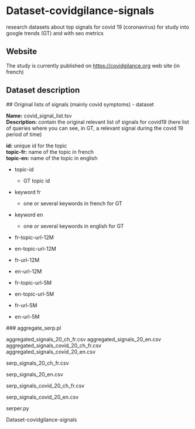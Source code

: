 # Dataset-covidgilance-signals
research datasets about top signals for covid 19 (coronavirus) for study into  google trends (GT) and with seo metrics

## Website

The study is currently published on https://covidgilance.org web site (in french)

## Dataset description

## Original lists of signals (mainly covid symptoms) - dataset

**Name:** covid_signal_list.tsv  
**Description:** contain the original relevant list of signals for covid19 (here list of queries where you can see, in GT, a relevant signal during the covid 19 period of time)    

**id:** unique id for the topic  
**topic-fr:** name of the topic in french  
**topic-en:** name of the topic in english  

* topic-id
  * GT topic id
* keyword fr
  * one or several keywords in french for GT
* keyword en	
  * one or several keywords in english for GT
* fr-topic-url-12M	
 
* en-topic-url-12M
* fr-url-12M
* en-url-12M
* fr-topic-url-5M
* en-topic-url-5M 
* fr-url-5M
* en-url-5M


### aggregate_serp.pl



aggregated_signals_20_ch_fr.csv
aggregated_signals_20_en.csv
aggregated_signals_covid_20_ch_fr.csv
aggregated_signals_covid_20_en.csv



serp_signals_20_ch_fr.csv

serp_signals_20_en.csv

serp_signals_covid_20_ch_fr.csv

serp_signals_covid_20_en.csv

serper.py


Dataset-covidgilance-signals





